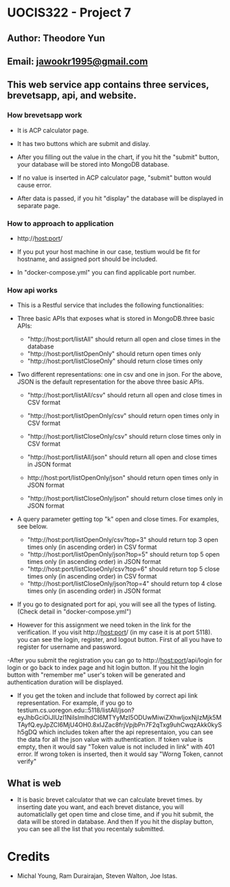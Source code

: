 # UOCIS322 - Project 7 #

## Author: Theodore Yun
## Email: jawookr1995@gmail.com
## This web service app contains three services, brevetsapp, api, and website.

### How brevetsapp work
- It is ACP calculator page.

- It has two buttons which are submit and dislay.

- After you filling out the value in the chart, if you hit the "submit" button, your database will be stored into MongoDB database.

- If no value is inserted in ACP calculator page, "submit" button would cause error.

- After data is passed, if you hit "display" the database will be displayed in separate page.

### How to approach to application

- http://<host:port>/

- If you put your host machine in our case, testium would be fit for hostname, and assigned port should be included.

- In "docker-compose.yml" you can find applicable port number.


### How api works

* This is a Restful service that includes the following functionalities:

* Three basic APIs that exposes what is stored in MongoDB.three basic APIs:

  * "http://host:port/listAll" should return all open and close times in the database
  * "http://host:port/listOpenOnly" should return open times only
  * "http://host:port/listCloseOnly" should return close times only
* Two different representations: one in csv and one in json. For the above, JSON is the default representation for the above three basic APIs.

  * "http://host:port/listAll/csv" should return all open and close times in CSV format

  * "http://host:port/listOpenOnly/csv" should return open times only in CSV format

  * "http://host:port/listCloseOnly/csv" should return close times only in CSV format

  * "http://host:port/listAll/json" should return all open and close times in JSON format

  * http://host:port/listOpenOnly/json" should return open times only in JSON format

  * "http://host:port/listCloseOnly/json" should return close times only in JSON format

* A query parameter getting top "k" open and close times. For examples, see below.

  * "http://host:port/listOpenOnly/csv?top=3" should return top 3 open times only (in ascending order) in CSV format
  * "http://host:port/listOpenOnly/json?top=5" should return top 5 open times only (in ascending order) in JSON format
  * "http://host:port/listCloseOnly/csv?top=6" should return top 5 close times only (in ascending order) in CSV format
  * "http://host:port/listCloseOnly/json?top=4" should return top 4 close times only (in ascending order) in JSON format
  
- If you go to designated port for api, you will see all the types of listing. (Check detail in "docker-compose.yml")

- However for this assignment we need token in the link for the verification. If you visit http://<host:port>/ (in my case it is at port 5118). you can see the login, register, and logout button. First of all you have to register for username and password. 

-After you submit the registration you can go to http://<host:port>/api/login for login or go back to index page and hit login button. If you hit the login button with "remember me" user's token will be generated and authentication duration will be displayed.

- If you get the token and include that followed by correct api link representation. For example, if you go to testium.cs.uoregon.edu::5118/listAll/json?eyJhbGciOiJIUzI1NiIsImlhdCI6MTYyMzI5ODUwMiwiZXhwIjoxNjIzMjk5MTAyfQ.eyJpZCI6MjU4OH0.8xIJZac8frjVpjbPn7F2qTxg9uhCwqzAkk0kySh5gDQ which includes token after the api representaion, you can see the data for all the json value with authentication. If token value is empty, then it would say "Token value is not included in link" with 401 error. If wrong token is inserted, then it would say "Worng Token, cannot verify"



## What is web

- It is basic brevet calculator that we can calculate brevet times. by inserting date you want, and each brevet distance, you will automaticlally get open time and close time, and if you hit submit, the data will be stored in database. And then If you hit the display button, you can see all the list that you recentaly submitted.



# Credits

- Michal Young, Ram Durairajan, Steven Walton, Joe Istas.